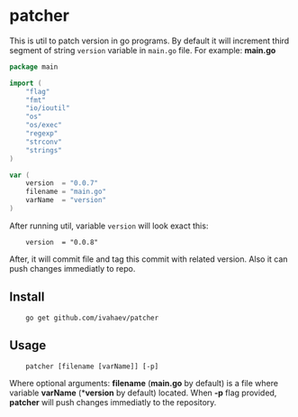 
# patcher
This is util to patch version in go programs. By default it will increment third segment of string `version` variable in `main.go` file.
For example:
**main.go**
```go
package main

import (
	"flag"
	"fmt"
	"io/ioutil"
	"os"
	"os/exec"
	"regexp"
	"strconv"
	"strings"
)

var (
	version  = "0.0.7"
	filename = "main.go"
	varName  = "version"
)
```

After running util, variable `version` will look exact this:
```
	version  = "0.0.8"
```
After, it will commit file and tag this commit with related version. Also it can push changes immediatly to repo.

## Install
```
    go get github.com/ivahaev/patcher
```

## Usage
```
    patcher [filename [varName]] [-p]
```

Where optional arguments: **filename** (**main.go** by default) is a file where variable **varName** (***version** by default) located.
When **-p** flag provided,  **patcher** will push changes immediatly to the repository.
